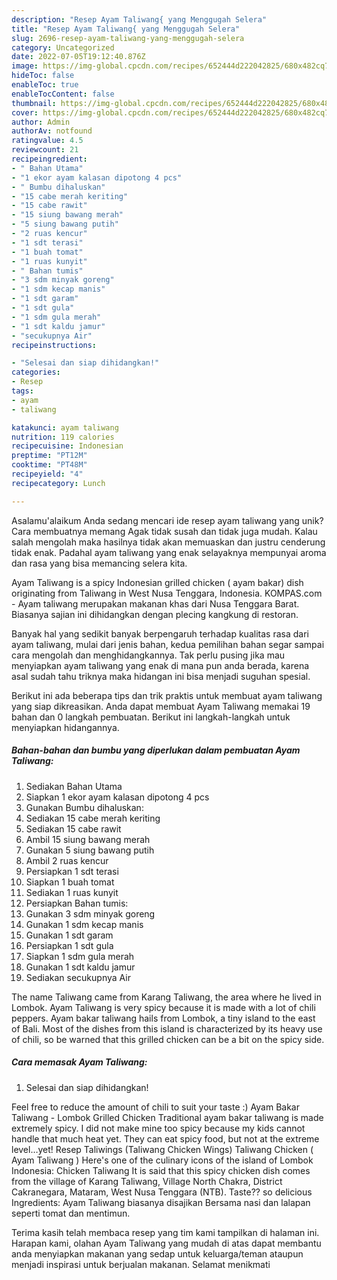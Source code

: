```yaml
---
description: "Resep Ayam Taliwang{ yang Menggugah Selera"
title: "Resep Ayam Taliwang{ yang Menggugah Selera"
slug: 2696-resep-ayam-taliwang-yang-menggugah-selera
category: Uncategorized
date: 2022-07-05T19:12:40.876Z
image: https://img-global.cpcdn.com/recipes/652444d222042825/680x482cq70/ayam-taliwang-foto-resep-utama.jpg
hideToc: false
enableToc: true
enableTocContent: false
thumbnail: https://img-global.cpcdn.com/recipes/652444d222042825/680x482cq70/ayam-taliwang-foto-resep-utama.jpg
cover: https://img-global.cpcdn.com/recipes/652444d222042825/680x482cq70/ayam-taliwang-foto-resep-utama.jpg
author: Admin
authorAv: notfound
ratingvalue: 4.5
reviewcount: 21
recipeingredient:
- " Bahan Utama"
- "1 ekor ayam kalasan dipotong 4 pcs"
- " Bumbu dihaluskan"
- "15 cabe merah keriting"
- "15 cabe rawit"
- "15 siung bawang merah"
- "5 siung bawang putih"
- "2 ruas kencur"
- "1 sdt terasi"
- "1 buah tomat"
- "1 ruas kunyit"
- " Bahan tumis"
- "3 sdm minyak goreng"
- "1 sdm kecap manis"
- "1 sdt garam"
- "1 sdt gula"
- "1 sdm gula merah"
- "1 sdt kaldu jamur"
- "secukupnya Air"
recipeinstructions:

- "Selesai dan siap dihidangkan!"
categories:
- Resep
tags:
- ayam
- taliwang

katakunci: ayam taliwang 
nutrition: 119 calories
recipecuisine: Indonesian
preptime: "PT12M"
cooktime: "PT48M"
recipeyield: "4"
recipecategory: Lunch

---
```



Asalamu'alaikum Anda sedang mencari ide resep ayam taliwang yang unik? Cara membuatnya memang Agak tidak susah dan tidak juga mudah. Kalau salah mengolah maka hasilnya tidak akan memuaskan dan justru cenderung tidak enak. Padahal ayam taliwang yang enak selayaknya mempunyai aroma dan rasa yang bisa memancing selera kita.


Ayam Taliwang is a spicy Indonesian grilled chicken ( ayam bakar) dish originating from Taliwang in West Nusa Tenggara, Indonesia. KOMPAS.com - Ayam taliwang merupakan makanan khas dari Nusa Tenggara Barat. Biasanya sajian ini dihidangkan dengan plecing kangkung di restoran.

Banyak hal yang sedikit banyak berpengaruh terhadap kualitas rasa dari ayam taliwang, mulai dari jenis bahan, kedua pemilihan bahan segar sampai cara mengolah dan menghidangkannya. Tak perlu pusing jika mau menyiapkan ayam taliwang yang enak di mana pun anda berada, karena asal sudah tahu triknya maka hidangan ini bisa menjadi suguhan spesial.


Berikut ini ada beberapa tips dan trik praktis untuk membuat ayam taliwang yang siap dikreasikan. Anda dapat membuat Ayam Taliwang memakai 19 bahan dan 0 langkah pembuatan. Berikut ini langkah-langkah untuk menyiapkan hidangannya.

<!--inarticleads1-->

##### Bahan-bahan dan bumbu yang diperlukan dalam pembuatan Ayam Taliwang:

1. Sediakan  Bahan Utama
1. Siapkan 1 ekor ayam kalasan dipotong 4 pcs
1. Gunakan  Bumbu dihaluskan:
1. Sediakan 15 cabe merah keriting
1. Sediakan 15 cabe rawit
1. Ambil 15 siung bawang merah
1. Gunakan 5 siung bawang putih
1. Ambil 2 ruas kencur
1. Persiapkan 1 sdt terasi
1. Siapkan 1 buah tomat
1. Sediakan 1 ruas kunyit
1. Persiapkan  Bahan tumis:
1. Gunakan 3 sdm minyak goreng
1. Gunakan 1 sdm kecap manis
1. Gunakan 1 sdt garam
1. Persiapkan 1 sdt gula
1. Siapkan 1 sdm gula merah
1. Gunakan 1 sdt kaldu jamur
1. Sediakan secukupnya Air


The name Taliwang came from Karang Taliwang, the area where he lived in Lombok. Ayam Taliwang is very spicy because it is made with a lot of chili peppers. Ayam bakar taliwang hails from Lombok, a tiny island to the east of Bali. Most of the dishes from this island is characterized by its heavy use of chili, so be warned that this grilled chicken can be a bit on the spicy side. 

<!--inarticleads2-->

##### Cara memasak Ayam Taliwang:


1. Selesai dan siap dihidangkan!

Feel free to reduce the amount of chili to suit your taste :) Ayam Bakar Taliwang - Lombok Grilled Chicken Traditional ayam bakar taliwang is made extremely spicy. I did not make mine too spicy because my kids cannot handle that much heat yet. They can eat spicy food, but not at the extreme level…yet! Resep Taliwings (Taliwang Chicken Wings) Taliwang Chicken ( Ayam Taliwang ) Here&#39;s one of the culinary icons of the island of Lombok Indonesia: Chicken Taliwang It is said that this spicy chicken dish comes from the village of Karang Taliwang, Village North Chakra, District Cakranegara, Mataram, West Nusa Tenggara (NTB). Taste?? so delicious Ingredients: Ayam Taliwang biasanya disajikan Bersama nasi dan lalapan seperti tomat dan mentimun. 

Terima kasih telah membaca resep yang tim kami tampilkan di halaman ini. Harapan kami, olahan Ayam Taliwang yang mudah di atas dapat membantu anda menyiapkan makanan yang sedap untuk keluarga/teman ataupun menjadi inspirasi untuk berjualan makanan. Selamat menikmati

